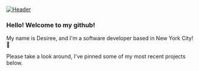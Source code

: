 [![Header](https://raw.githubusercontent.com/MartinHeinz/<OWNER>/<OWNER>/readme_header.png "Header")](https://some-url.dev/)



### Hello! Welcome to my github! 
My name is Desiree, and I'm a software developer based in New York City! :city_sunrise:

Please take a look around, I've pinned some of my most recent projects below.




<!--
**Anzu4/Anzu4** is a ✨ _special_ ✨ repository because its `README.md` (this file) appears on your GitHub profile.

Here are some ideas to get you started:

- 🔭 I’m currently working on ...
- 🌱 I’m currently learning ...
- 👯 I’m looking to collaborate on ...
- 🤔 I’m looking for help with ...
- 💬 Ask me about ...
- 📫 How to reach me: ...
- 😄 Pronouns: ...
- ⚡ Fun fact: ...
-->
